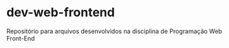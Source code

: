 # dev-web-frontend
 Repositório para arquivos desenvolvidos na disciplina de Programação Web Front-End
